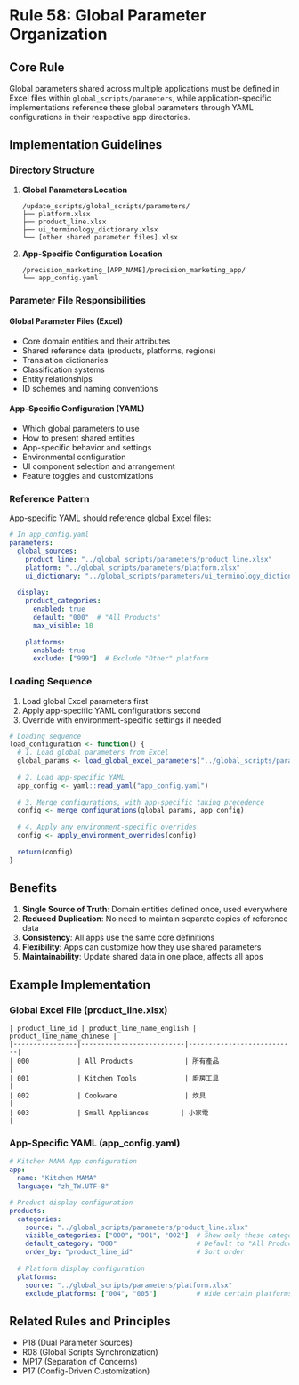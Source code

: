 # Rule 58: Global Parameter Organization

## Core Rule
Global parameters shared across multiple applications must be defined in Excel files within `global_scripts/parameters`, while application-specific implementations reference these global parameters through YAML configurations in their respective app directories.

## Implementation Guidelines

### Directory Structure
1. **Global Parameters Location**
   ```
   /update_scripts/global_scripts/parameters/
   ├── platform.xlsx
   ├── product_line.xlsx
   ├── ui_terminology_dictionary.xlsx
   └── [other shared parameter files].xlsx
   ```

2. **App-Specific Configuration Location**
   ```
   /precision_marketing_[APP_NAME]/precision_marketing_app/
   └── app_config.yaml
   ```

### Parameter File Responsibilities

#### Global Parameter Files (Excel)
- Core domain entities and their attributes
- Shared reference data (products, platforms, regions)
- Translation dictionaries
- Classification systems
- Entity relationships
- ID schemes and naming conventions

#### App-Specific Configuration (YAML)
- Which global parameters to use
- How to present shared entities
- App-specific behavior and settings
- Environmental configuration
- UI component selection and arrangement
- Feature toggles and customizations

### Reference Pattern
App-specific YAML should reference global Excel files:

```yaml
# In app_config.yaml
parameters:
  global_sources:
    product_line: "../global_scripts/parameters/product_line.xlsx"
    platform: "../global_scripts/parameters/platform.xlsx"
    ui_dictionary: "../global_scripts/parameters/ui_terminology_dictionary.xlsx"
  
  display:
    product_categories:
      enabled: true
      default: "000"  # "All Products"
      max_visible: 10
    
    platforms:
      enabled: true
      exclude: ["999"]  # Exclude "Other" platform
```

### Loading Sequence
1. Load global Excel parameters first
2. Apply app-specific YAML configurations second
3. Override with environment-specific settings if needed

```r
# Loading sequence
load_configuration <- function() {
  # 1. Load global parameters from Excel
  global_params <- load_global_excel_parameters("../global_scripts/parameters/")
  
  # 2. Load app-specific YAML
  app_config <- yaml::read_yaml("app_config.yaml")
  
  # 3. Merge configurations, with app-specific taking precedence
  config <- merge_configurations(global_params, app_config)
  
  # 4. Apply any environment-specific overrides
  config <- apply_environment_overrides(config)
  
  return(config)
}
```

## Benefits
1. **Single Source of Truth**: Domain entities defined once, used everywhere
2. **Reduced Duplication**: No need to maintain separate copies of reference data
3. **Consistency**: All apps use the same core definitions
4. **Flexibility**: Apps can customize how they use shared parameters
5. **Maintainability**: Update shared data in one place, affects all apps

## Example Implementation

### Global Excel File (product_line.xlsx)
```
| product_line_id | product_line_name_english | product_line_name_chinese |
|----------------|--------------------------|---------------------------|
| 000            | All Products             | 所有產品                   |
| 001            | Kitchen Tools            | 廚房工具                  |
| 002            | Cookware                 | 炊具                     |
| 003            | Small Appliances        | 小家電                    |
```

### App-Specific YAML (app_config.yaml)
```yaml
# Kitchen MAMA App configuration
app:
  name: "Kitchen MAMA"
  language: "zh_TW.UTF-8"

# Product display configuration
products:
  categories:
    source: "../global_scripts/parameters/product_line.xlsx"
    visible_categories: ["000", "001", "002"]  # Show only these categories
    default_category: "000"                    # Default to "All Products"
    order_by: "product_line_id"                # Sort order
  
  # Platform display configuration
  platforms:
    source: "../global_scripts/parameters/platform.xlsx"
    exclude_platforms: ["004", "005"]          # Hide certain platforms
```

## Related Rules and Principles
- P18 (Dual Parameter Sources)
- R08 (Global Scripts Synchronization)
- MP17 (Separation of Concerns)
- P17 (Config-Driven Customization)